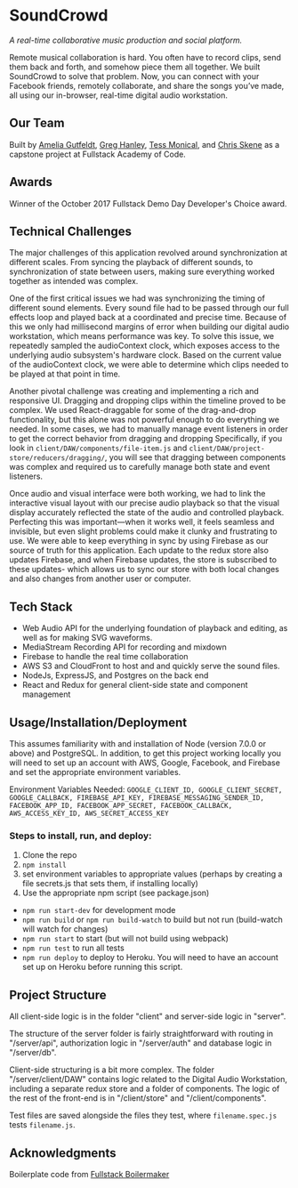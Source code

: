 # SoundCrowd

_A real-time collaborative music production and social platform._

Remote musical collaboration is hard. You often have to record clips, send them back and forth, and somehow piece them all together. We built SoundCrowd to solve that problem. Now, you can connect with your Facebook friends, remotely collaborate, and share the songs you’ve made, all using our in-browser, real-time digital audio workstation.

## Our Team

Built by [Amelia Gutfeldt](https://github.com/weblemur), [Greg Hanley](https://github.com/ghanley), [Tess Monical](https://github.com/omnomnomtea), and [Chris Skene](https://github.com/christophersk) as a capstone project at Fullstack Academy of Code.

## Awards

Winner of the October 2017 Fullstack Demo Day Developer's Choice award.

## Technical Challenges

The major challenges of this application revolved around synchronization at different scales. From syncing the playback of different sounds, to synchronization of state between users, making sure everything worked together as intended was complex.

One of the first critical issues we had was synchronizing the timing of different sound elements. Every sound file had to be passed through our full effects loop and played back at a coordinated and precise time. Because of this we only had millisecond margins of error when building our digital audio workstation, which means performance was key. To solve this issue, we repeatedly sampled the audioContext clock, which exposes access to the underlying audio subsystem's hardware clock. Based on the current value of the audioContext clock, we were able to determine which clips needed to be played at that point in time.

Another pivotal challenge was creating and implementing a rich and responsive UI. Dragging and dropping clips within the timeline proved to be complex. We used React-draggable for some of the drag-and-drop functionality, but this alone was not powerful enough to do everything we needed. In some cases, we had to manually manage event listeners in order to get the correct behavior from dragging and dropping Specifically, if you look in `client/DAW/components/file-item.js` and `client/DAW/project-store/reducers/dragging/`, you will see that dragging between components was complex and required us to carefully manage both state and event listeners.

Once audio and visual interface were both working, we had to link the interactive visual layout with our precise audio playback so that the visual display accurately reflected the state of the audio and controlled playback. Perfecting this was important––when it works well, it feels seamless and invisible, but even slight problems could make it clunky and frustrating to use. We were able to keep everything in sync by using Firebase as our source of truth for this application. Each update to the redux store also updates Firebase, and when Firebase updates, the store is subscribed to these updates- which allows us to sync our store with both local changes and also changes from another user or computer.


## Tech Stack

- Web Audio API for the underlying foundation of playback and editing, as well as for making SVG waveforms.
- MediaStream Recording API for recording and mixdown
- Firebase to handle the real time collaboration
- AWS S3 and CloudFront to host and and quickly serve the sound files.
- NodeJs, ExpressJS, and Postgres on the back end
- React and Redux for general client-side state and component management


## Usage/Installation/Deployment

This assumes familiarity with and installation of Node (version 7.0.0 or above) and PostgreSQL. In addition, to get this project working locally you will need to set up an account with AWS, Google, Facebook, and Firebase and set the appropriate environment variables.

Environment Variables Needed: `GOOGLE_CLIENT_ID, GOOGLE_CLIENT_SECRET, GOOGLE_CALLBACK, FIREBASE_API_KEY, FIREBASE_MESSAGING_SENDER_ID, FACEBOOK_APP_ID, FACEBOOK_APP_SECRET, FACEBOOK_CALLBACK, AWS_ACCESS_KEY_ID, AWS_SECRET_ACCESS_KEY`

### Steps to install, run, and deploy:

1. Clone the repo
2. `npm install`
3. set environment variables to appropriate values (perhaps by creating a file secrets.js that sets them, if installing locally)
4. Use the appropriate npm script (see package.json)
  - `npm run start-dev` for development mode
  - `npm run build` or `npm run build-watch` to build but not run (build-watch will watch for changes)
  - `npm run start` to start (but will not build using webpack)
  - `npm run test` to run all tests
  - `npm run deploy` to deploy to Heroku. You will need to have an account set up on Heroku before running this script.

## Project Structure

All client-side logic is in the folder "client" and server-side logic in "server".

The structure of the server folder is fairly straightforward with routing in "/server/api", authorization logic in "/server/auth" and database logic in "/server/db".

Client-side structuring is a bit more complex. The folder "/server/client/DAW" contains logic related to the Digital Audio Workstation, including a separate redux store and a folder of components. The logic of the rest of the front-end is in "/client/store" and "/client/components".

Test files are saved alongside the files they test, where `filename.spec.js` tests `filename.js`.

## Acknowledgments

Boilerplate code from [Fullstack Boilermaker](https://github.com/FullstackAcademy/boilermaker)

